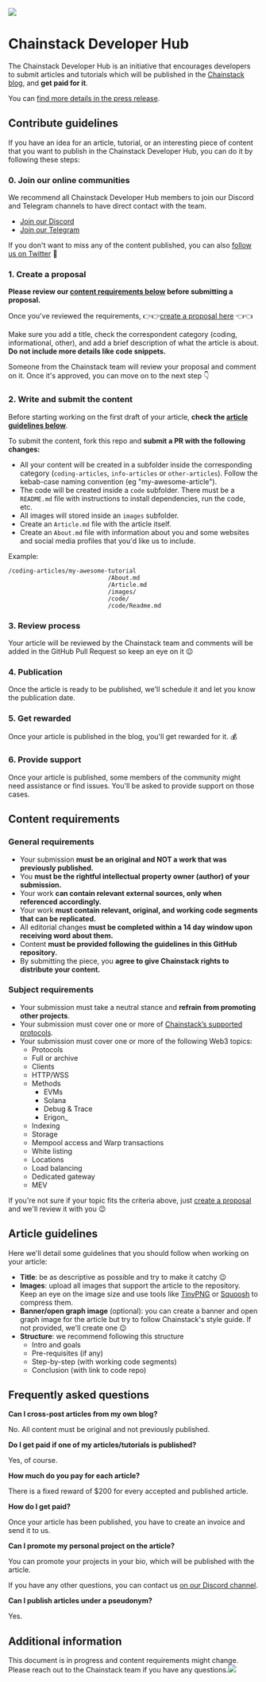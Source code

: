 ![](./dev-hub-banner.jpeg)

# Chainstack Developer Hub

The Chainstack Developer Hub is an initiative that encourages developers to submit articles and tutorials which will be published in the [Chainstack blog](https://chainstack.com/blog/), and **get paid for it**.

You can [find more details in the press release]().

## Contribute guidelines

If you have an idea for an article, tutorial, or an interesting piece of content that you want to publish in the Chainstack Developer Hub, you can do it by following these steps:

### 0. Join our online communities

We recommend all Chainstack Developer Hub members to join our Discord and Telegram channels to have direct contact with the team.

- [Join our Discord](https://discord.gg/Cymtg2f7pX)
- [Join our Telegram](https://t.me/chainstack)

If you don't want to miss any of the content published, you can also [follow us on Twitter](https://twitter.com/ChainstackHQ) 🤙

### 1. Create a proposal

**Please review our [content requirements below](#content-requirements) before submitting a proposal.**

Once you've reviewed the requirements, 👉👉[create a proposal here](https://github.com/chainstack/developer-hub-content/issues/new?assignees=&labels=&template=proposal.md&title=%5BPROPOSAL%5D) 👈👈

Make sure you add a title, check the correspondent category (coding, informational, other), and add a brief description of what the article is about. **Do not include more details like code snippets.**

Someone from the Chainstack team will review your proposal and comment on it. Once it's approved, you can move on to the next step 👇

### 2. Write and submit the content

Before starting working on the first draft of your article, **check the [article guidelines below](#article-guidelines)**.

To submit the content, fork this repo and **submit a PR with the following changes:**

- All your content will be created in a subfolder inside the corresponding category (`coding-articles`, `info-articles` or `other-articles`). Follow the kebab-case naming convention (eg "my-awesome-article").
- The code will be created inside a `code` subfolder. There must be a `README.md` file with instructions to install dependencies, run the code, etc.
- All images will stored inside an `images` subfolder.
- Create an `Article.md` file with the article itself.
- Create an `About.md` file with information about you and some websites and social media profiles that you'd like us to include.

Example:

```
/coding-articles/my-awesome-tutorial
                            /About.md
                            /Article.md
                            /images/
                            /code/
                            /code/Readme.md
```

### 3. Review process

Your article will be reviewed by the Chainstack team and comments will be added in the GitHub Pull Request so keep an eye on it 😉

### 4. Publication

Once the article is ready to be published, we'll schedule it and let you know the publication date.

### 5. Get rewarded

Once your article is published in the blog, you'll get rewarded for it. 💰

### 6. Provide support

Once your article is published, some members of the community might need assistance or find issues. You'll be asked to provide support on those cases.

## Content requirements

### General requirements

- Your submission **must be an original and NOT a work that was previously published.**
- You **must be the rightful intellectual property owner (author) of your submission.**
- Your work **can contain relevant external sources, only when referenced accordingly.**
- Your work **must contain relevant, original, and working code segments that can be replicated.**
- All editorial changes **must be completed within a 14 day window upon receiving word about them.**
- Content **must be provided following the guidelines in this GitHub repository.**
- By submitting the piece, you **agree to give Chainstack rights to distribute your content.**

### Subject requirements

- Your submission must take a neutral stance and **refrain from promoting other projects**.
- Your submission must cover one or more of [Chainstack’s supported protocols](https://chainstack.com/protocols/).
- Your submission must cover one or more of the following Web3 topics:
  - Protocols
  - Full or archive
  - Clients
  - HTTP/WSS
  - Methods
    - EVMs
    - Solana
    - Debug & Trace
    - Erigon_
  - Indexing
  - Storage
  - Mempool access and Warp transactions
  - White listing
  - Locations
  - Load balancing
  - Dedicated gateway
  - MEV

If you're not sure if your topic fits the criteria above, just [create a proposal](https://github.com/chainstack/developer-hub-content/issues/new?assignees=&labels=&template=proposal.md&title=%5BPROPOSAL%5D) and we'll review it with you 😉

## Article guidelines

Here we'll detail some guidelines that you should follow when working on your article:

- **Title**: be as descriptive as possible and try to make it catchy 😉
- **Images**: upload all images that support the article to the repository. Keep an eye on the image size and use tools like [TinyPNG](https://tinypng.com) or [Squoosh](https://squoosh.app/) to compress them.
- **Banner/open graph image** (optional): you can create a banner and open graph image for the article but try to follow Chainstack's style guide. If not provided, we'll create one 😉
- **Structure**: we recommend following this structure
  - Intro and goals
  - Pre-requisites (if any)
  - Step-by-step (with working code segments)
  - Conclusion (with link to code repo)

## Frequently asked questions

**Can I cross-post articles from my own blog?**

No. All content must be original and not previously published.

**Do I get paid if one of my articles/tutorials is published?**

Yes, of course.

**How much do you pay for each article?**

There is a fixed reward of $200 for every accepted and published article.

**How do I get paid?**

Once your article has been published, you have to create an invoice and send it to us.

**Can I promote my personal project on the article?**

You can promote your projects in your bio, which will be published with the article.

If you have any other questions, you can contact us [on our Discord channel](https://discord.gg/Cymtg2f7pX).

**Can I publish articles under a pseudonym?**

Yes.

## Additional information

This document is in progress and content requirements might change. Please reach out to the Chainstack team if you have any questions.![](./dev-hub-banner.jpeg)
